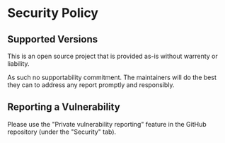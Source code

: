 # Security Policy

## Supported Versions

This is an open source project that is provided as-is without warrenty or liability.

As such no supportability commitment. The maintainers will do the best they can to address any report promptly and responsibly.

## Reporting a Vulnerability

Please use the "Private vulnerability reporting" feature in the GitHub repository (under the "Security" tab).
